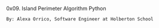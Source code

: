 0x09. Island Perimeter
Algorithm  Python

    By: Alexa Orrico, Software Engineer at Holberton School